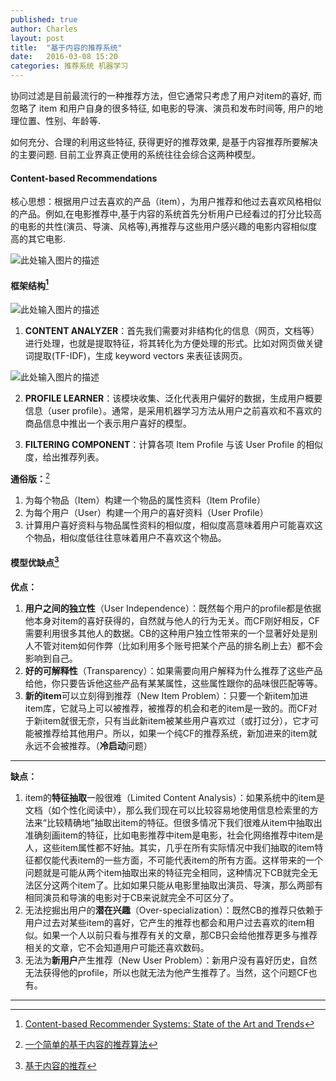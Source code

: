 ```yaml
---
published: true
author: Charles
layout: post
title:  "基于内容的推荐系统"
date:   2016-03-08 15:20
categories: 推荐系统 机器学习
---
```


协同过滤是目前最流行的一种推荐方法，但它通常只考虑了用户对item的喜好, 而忽略了 item 和用户自身的很多特征, 如电影的导演、演员和发布时间等, 用户的地理位置、性别、年龄等. 

如何充分、合理的利用这些特征, 获得更好的推荐效果, 是基于内容推荐所要解决的主要问题. 目前工业界真正使用的系统往往会综合这两种模型。

#### Content-based Recommendations
核心思想：根据用户过去喜欢的产品（item），为用户推荐和他过去喜欢风格相似的产品。例如,在电影推荐中,基于内容的系统首先分析用户已经看过的打分比较高的电影的共性(演员、导演、风格等),再推荐与这些用户感兴趣的电影内容相似度高的其它电影.

![此处输入图片的描述][1]

#### 框架结构[^1]

![此处输入图片的描述][2]

 1. **CONTENT ANALYZER**：首先我们需要对非结构化的信息（网页，文档等）进行处理，也就是提取特征，将其转化为方便处理的形式。比如对网页做关键词提取(TF-IDF)，生成  keyword vectors 来表征该网页。
 
![此处输入图片的描述][3]

2. **PROFILE LEARNER**：该模块收集、泛化代表用户偏好的数据，生成用户概要信息（user profile）。通常，是采用机器学习方法从用户之前喜欢和不喜欢的商品信息中推出一个表示用户喜好的模型。

3. **FILTERING COMPONENT**：计算各项 Item Profile 与该 User Profile 的相似度，给出推荐列表。

**通俗版：**[^2]

1. 为每个物品（Item）构建一个物品的属性资料（Item Profile）
2. 为每个用户（User）构建一个用户的喜好资料（User Profile）
3. 计算用户喜好资料与物品属性资料的相似度，相似度高意味着用户可能喜欢这个物品，相似度低往往意味着用户不喜欢这个物品。

#### 模型优缺点[^3]
**优点：**

1. **用户之间的独立性**（User Independence）：既然每个用户的profile都是依据他本身对item的喜好获得的，自然就与他人的行为无关。而CF刚好相反，CF需要利用很多其他人的数据。CB的这种用户独立性带来的一个显著好处是别人不管对item如何作弊（比如利用多个账号把某个产品的排名刷上去）都不会影响到自己。    
2. **好的可解释性**（Transparency）：如果需要向用户解释为什么推荐了这些产品给他，你只要告诉他这些产品有某某属性，这些属性跟你的品味很匹配等等。      
3. **新的item**可以立刻得到推荐（New Item Problem）：只要一个新item加进item库，它就马上可以被推荐，被推荐的机会和老的item是一致的。而CF对于新item就很无奈，只有当此新item被某些用户喜欢过（或打过分），它才可能被推荐给其他用户。所以，如果一个纯CF的推荐系统，新加进来的item就永远不会被推荐。（**冷启动**问题）

----------

**缺点：**

1. item的**特征抽取**一般很难（Limited Content Analysis）：如果系统中的item是文档（如个性化阅读中），那么我们现在可以比较容易地使用信息检索里的方法来“比较精确地”抽取出item的特征。但很多情况下我们很难从item中抽取出准确刻画item的特征，比如电影推荐中item是电影，社会化网络推荐中item是人，这些item属性都不好抽。其实，几乎在所有实际情况中我们抽取的item特征都仅能代表item的一些方面，不可能代表item的所有方面。这样带来的一个问题就是可能从两个item抽取出来的特征完全相同，这种情况下CB就完全无法区分这两个item了。比如如果只能从电影里抽取出演员、导演，那么两部有相同演员和导演的电影对于CB来说就完全不可区分了。    
2. 无法挖掘出用户的**潜在兴趣**（Over-specialization）：既然CB的推荐只依赖于用户过去对某些item的喜好，它产生的推荐也都会和用户过去喜欢的item相似。如果一个人以前只看与推荐有关的文章，那CB只会给他推荐更多与推荐相关的文章，它不会知道用户可能还喜欢数码。    
3. 无法为**新用户**产生推荐（New User Problem）：新用户没有喜好历史，自然无法获得他的profile，所以也就无法为他产生推荐了。当然，这个问题CF也有。

  [1]: http://7xjbdi.com1.z0.glb.clouddn.com/Content-based%20Recommendations.png
  [2]: http://7xjbdi.com1.z0.glb.clouddn.com/2016-03-09_140031.png
  [3]: http://7xjbdi.com1.z0.glb.clouddn.com/2016-03-09_142149.png
 
----------
  
  [^1]: [Content-based Recommender Systems: State of the Art and Trends](http://download.springer.com/static/pdf/632/chp%253A10.1007%252F978-0-387-85820-3_3.pdf?originUrl=http%3A%2F%2Flink.springer.com%2Fchapter%2F10.1007%2F978-0-387-85820-3_3&token2=exp=1457503523~acl=%2Fstatic%2Fpdf%2F632%2Fchp%25253A10.1007%25252F978-0-387-85820-3_3.pdf%3ForiginUrl%3Dhttp%253A%252F%252Flink.springer.com%252Fchapter%252F10.1007%252F978-0-387-85820-3_3*~hmac=6724ad95407a4435a5ccb34b75f12e02b130ffe683266f67b547224c032d2c31)
  [^2]: [一个简单的基于内容的推荐算法](http://dataunion.org/7542.html)
  [^3]: [基于内容的推荐](http://www.cnblogs.com/breezedeus/archive/2012/04/10/2440488.html)